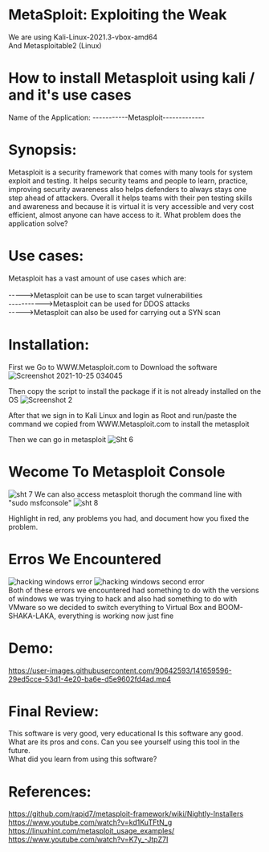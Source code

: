 # MetaSploit: Exploiting the Weak 
We are using Kali-Linux-2021.3-vbox-amd64 <br> 
And Metasploitable2 (Linux)


# How to install Metasploit using kali / and it's use cases 

Name of the Application: -----------Metasploit------------- 
# Synopsis:
Metasploit is a security framework that comes with many tools for system exploit and testing. It helps security teams and people to learn, practice, improving security awareness also helps defenders to always stays one step ahead of attackers. Overall it helps teams with their pen testing skills and awareness and because it is virtual it is very accessible and very cost efficient, almost anyone can have access to it.
What problem does the application solve?

# Use cases:
Metasploit has a vast amount of use cases which are:<br>  
----->Metasploit can be use to scan target vulnerabilities<br> 
----------->Metasploit can be used for DDOS attacks<br> 
----->Metasploit can also be used for carrying out a SYN scan<br> 

# Installation:
First we Go to WWW.Metasploit.com to Download the software 
![Screenshot 2021-10-25 034045](https://user-images.githubusercontent.com/90642593/140598136-12240ebc-1839-44a9-90b7-0088af2a8ed8.jpg)

Then copy the script to install the package if it is not already installed on the OS
![Screenshot 2](https://user-images.githubusercontent.com/90642593/140598165-8a485523-86e5-433e-9a7e-1b6b8b8afb73.jpg)

After that we sign in to Kali Linux and login as Root and run/paste the command we copied from WWW.Metasploit.com to install the metasploit 

Then we can go in metasploit
![Sht 6](https://user-images.githubusercontent.com/90642593/140599574-b68d0555-50b3-482c-9843-48769ad2415c.jpg)
# Wecome To Metasploit Console
![sht 7](https://user-images.githubusercontent.com/90642593/140599594-225412fc-8b86-45e0-b235-b583cef0141d.jpg)
We can also access metasploit thorugh the command line with "sudo msfconsole"
![sht 8](https://user-images.githubusercontent.com/90642593/140599993-37d59f53-8047-4f8d-877b-45cfc22cfa84.jpg)


Highlight in red, any problems you had, and document how you fixed the problem. 

# Erros We Encountered
![hacking windows error ](https://user-images.githubusercontent.com/90642593/141885704-2719df82-e9f5-4afa-92f6-652d34b7b3e4.jpg)
![hacking windows second error ](https://user-images.githubusercontent.com/90642593/141885718-f2d910b2-c4f8-4785-b6ab-5e0d9e4e7f40.jpg) <br>
Both of these errors we encountered had something to do with the versions of windows we was trying to hack and also had something to do with VMware so we decided to switch everything to Virtual Box and BOOM-SHAKA-LAKA, everything is working now just fine 


# Demo:

https://user-images.githubusercontent.com/90642593/141659596-29ed5cce-53d1-4e20-ba6e-d5e9602fd4ad.mp4




# Final Review:
This software is very good, very educational 
Is this software any good.
What are its pros and cons. 
Can you see yourself using this tool in the future.  
What did you learn from using this software? 









# References:
https://github.com/rapid7/metasploit-framework/wiki/Nightly-Installers<br>https://www.youtube.com/watch?v=kd1KuTFtN_g<br> 
https://linuxhint.com/metasploit_usage_examples/<br> 
https://www.youtube.com/watch?v=K7y_-JtpZ7I<br> 
